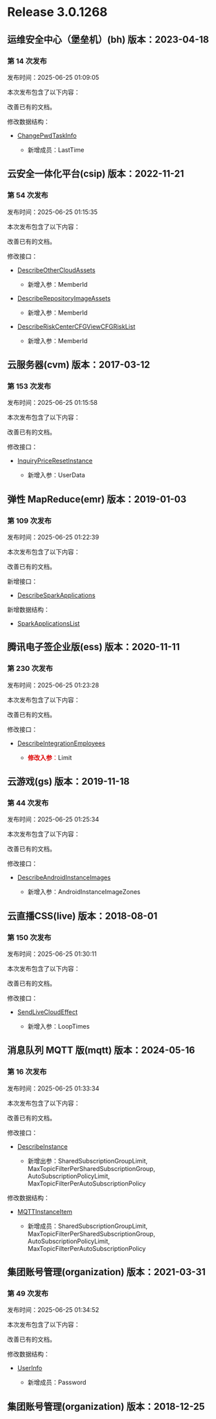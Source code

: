 # Release 3.0.1268

## 运维安全中心（堡垒机）(bh) 版本：2023-04-18

### 第 14 次发布

发布时间：2025-06-25 01:09:05

本次发布包含了以下内容：

改善已有的文档。

修改数据结构：

* [ChangePwdTaskInfo](https://cloud.tencent.com/document/api/1025/74416#ChangePwdTaskInfo)

	* 新增成员：LastTime




## 云安全一体化平台(csip) 版本：2022-11-21

### 第 54 次发布

发布时间：2025-06-25 01:15:35

本次发布包含了以下内容：

改善已有的文档。

修改接口：

* [DescribeOtherCloudAssets](https://cloud.tencent.com/document/api/664/120041)

	* 新增入参：MemberId

* [DescribeRepositoryImageAssets](https://cloud.tencent.com/document/api/664/120040)

	* 新增入参：MemberId

* [DescribeRiskCenterCFGViewCFGRiskList](https://cloud.tencent.com/document/api/664/120038)

	* 新增入参：MemberId




## 云服务器(cvm) 版本：2017-03-12

### 第 153 次发布

发布时间：2025-06-25 01:15:58

本次发布包含了以下内容：

改善已有的文档。

修改接口：

* [InquiryPriceResetInstance](https://cloud.tencent.com/document/api/213/15747)

	* 新增入参：UserData




## 弹性 MapReduce(emr) 版本：2019-01-03

### 第 109 次发布

发布时间：2025-06-25 01:22:39

本次发布包含了以下内容：

改善已有的文档。

新增接口：

* [DescribeSparkApplications](https://cloud.tencent.com/document/api/589/120098)

新增数据结构：

* [SparkApplicationsList](https://cloud.tencent.com/document/api/589/33981#SparkApplicationsList)



## 腾讯电子签企业版(ess) 版本：2020-11-11

### 第 230 次发布

发布时间：2025-06-25 01:23:28

本次发布包含了以下内容：

改善已有的文档。

修改接口：

* [DescribeIntegrationEmployees](https://cloud.tencent.com/document/api/1323/81115)

	* <font color="#dd0000">**修改入参**：</font>Limit




## 云游戏(gs) 版本：2019-11-18

### 第 44 次发布

发布时间：2025-06-25 01:25:34

本次发布包含了以下内容：

改善已有的文档。

修改接口：

* [DescribeAndroidInstanceImages](https://cloud.tencent.com/document/api/1162/117234)

	* 新增入参：AndroidInstanceImageZones




## 云直播CSS(live) 版本：2018-08-01

### 第 150 次发布

发布时间：2025-06-25 01:30:11

本次发布包含了以下内容：

改善已有的文档。

修改接口：

* [SendLiveCloudEffect](https://cloud.tencent.com/document/api/267/119995)

	* 新增入参：LoopTimes




## 消息队列 MQTT 版(mqtt) 版本：2024-05-16

### 第 16 次发布

发布时间：2025-06-25 01:33:34

本次发布包含了以下内容：

改善已有的文档。

修改接口：

* [DescribeInstance](https://cloud.tencent.com/document/api/1778/111030)

	* 新增出参：SharedSubscriptionGroupLimit, MaxTopicFilterPerSharedSubscriptionGroup, AutoSubscriptionPolicyLimit, MaxTopicFilterPerAutoSubscriptionPolicy


修改数据结构：

* [MQTTInstanceItem](https://cloud.tencent.com/document/api/1778/111031#MQTTInstanceItem)

	* 新增成员：SharedSubscriptionGroupLimit, MaxTopicFilterPerSharedSubscriptionGroup, AutoSubscriptionPolicyLimit, MaxTopicFilterPerAutoSubscriptionPolicy




## 集团账号管理(organization) 版本：2021-03-31

### 第 49 次发布

发布时间：2025-06-25 01:34:52

本次发布包含了以下内容：

改善已有的文档。

修改数据结构：

* [UserInfo](https://cloud.tencent.com/document/api/850/67060#UserInfo)

	* 新增成员：Password




## 集团账号管理(organization) 版本：2018-12-25




